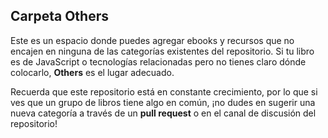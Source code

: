## Carpeta **Others**

Este es un espacio donde puedes agregar ebooks y recursos que no encajen en ninguna de las categorías existentes del repositorio. Si tu libro es de JavaScript o tecnologías relacionadas pero no tienes claro dónde colocarlo, **Others** es el lugar adecuado.

Recuerda que este repositorio está en constante crecimiento, por lo que si ves que un grupo de libros tiene algo en común, ¡no dudes en sugerir una nueva categoría a través de un **pull request** o en el canal de discusión del repositorio!
